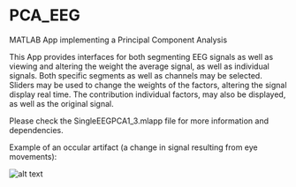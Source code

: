 # PCA_EEG
MATLAB App implementing a Principal Component Analysis

This App provides interfaces for both segmenting EEG signals as well as viewing and altering the weight the average signal, as well as individual signals. Both specific segments as well as channels may be selected. Sliders may be used to change the weights of the factors, altering the signal display real time. The contribution individual factors, may also be displayed, as well as the original signal.

Please check the SingleEEGPCA1_3.mlapp file for more information and dependencies.

Example of an occular artifact (a change in signal resulting from eye movements):

![alt text](https://github.com/Herr-Whit/PCA_EEG/blob/master/Examples/Components_Occular%20channel.JPG)
